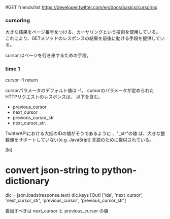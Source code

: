 #GET friends/list
https://developer.twitter.com/en/docs/basics/cursoring
### cursoring
大きな結果をページ番号をつける、カーサリングという技術を使用している。
これにより、GETメソッドのレスポンスの結果を前後に動ける手段を提供している。

cursor はページを行き来するための手段。
### time 1
cursor -1 
return 

cursorパラメータのデフォルト値は -1。
cursorのパラメータが定められたHTTPリクエストのレスポンスは、
以下を含む。 
* previous_cursor
* next_cursor
* previous_cursor_str
* next_cursor_str.

TwitterAPIにおける大抵のIDの値がそうであるように
、"_str"の値 は、大きな整数値をサポートしていない(e.g. JavaSript)
言語のために提供されている。

[In]
# convert json-string to python-dictionary
dic = json.loads(response.text)
dic.keys
[Out]
['ids', 'next_cursor', 'next_cursor_str', 'previous_cursor', 'previous_cursor_str']

着目すべきは next_cursor と previous_cursor の値 